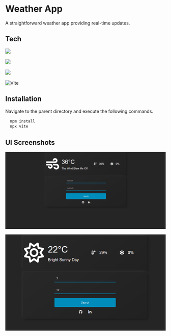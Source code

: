
# Weather App

A straightforward weather app providing real-time updates.

## Tech

![](https://img.shields.io/badge/JavaScript-F7DF1E?style=for-the-badge&logo=javascript&logoColor=black)

![](https://img.shields.io/badge/HTML5-E34F26?style=for-the-badge&logo=html5&logoColor=white)

![](https://img.shields.io/badge/CSS-239120?&style=for-the-badge&logo=css3&logoColor=white)

![Vite](https://img.shields.io/badge/vite-%23646CFF.svg?style=for-the-badge&logo=vite&logoColor=white)


## Installation
Navigate to the parent directory and execute the following commands.

```bash
  npm install 
  npx vite
```
    
## UI Screenshots

<img alt="AppUI" src="public/Screenshots/Weather-App-Screenshot.PNG"> </img>

<img alt="AppUI" src="public/Screenshots/Weather-App-Screenshot_2.PNG"> </img>

